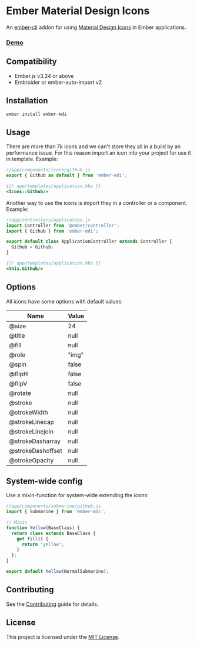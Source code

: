 Ember Material Design Icons
==============================================================================

An [ember-cli](http://www.ember-cli.com) addon for using [Material Design Icons](https://materialdesignicons.com/) in Ember applications.

### [Demo](https://kaermorchen.github.io/ember-mdi/)

Compatibility
------------------------------------------------------------------------------

* Ember.js v3.24 or above
* Embroider or ember-auto-import v2


Installation
------------------------------------------------------------------------------

```
ember install ember-mdi
```

Usage
------------------------------------------------------------------------------
There are more than 7k icons and we can't store they all in a build by an performance issue. For this reason import an icon into your project for use it in template. Example:

```js
//app/components/icons/github.js
export { Github as default } from 'ember-mdi';
```
```hbs
{{! app/templates/application.hbs }}
<Icons::Github/>
```

Another way to use the icons is import they in a controller or a component. Example:

```js
//app/controllers/application.js
import Controller from '@ember/controller';
import { Github } from 'ember-mdi';

export default class ApplicationController extends Controller {
  Github = Github;
}
```
```hbs
{{! app/templates/application.hbs }}
<this.Github/>
```

Options
------------------------------------------------------------------------------

All icons have some options with default values:

| Name              | Value |
|-------------------|-------|
| @size             | 24    |
| @title            | null  |
| @fill             | null  |
| @role             | "img" |
| @spin             | false |
| @flipH            | false |
| @flipV            | false |
| @rotate           | null  |
| @stroke           | null  |
| @strokeWidth      | null  |
| @strokeLinecap    | null  |
| @strokeLinejoin   | null  |
| @strokeDasharray  | null  |
| @strokeDashoffset | null  |
| @strokeOpacity    | null  |

System-wide config
------------------------------------------------------------------------------
Use a mixin-function for system-wide extending the icons:
```js
//app/components/submarine/github.js
import { Submarine } from 'ember-mdi';

// Mixin
function Yellow(BaseClass) {
  return class extends BaseClass {
    get fill() {
      return 'yellow';
    }
  };
}

export default Yellow(NormalSubmarine);
```

Contributing
------------------------------------------------------------------------------

See the [Contributing](CONTRIBUTING.md) guide for details.


License
------------------------------------------------------------------------------

This project is licensed under the [MIT License](LICENSE.md).
